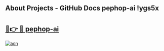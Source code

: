 ## About Projects - GitHub Docs pephop-ai !ygs5x

# <h2><a href="https://andorid.site?title=pephop-ai&ref=14PRO">🔗👉 🔴 pephop-ai</a></h2>

[![acn](https://github.com/user-attachments/assets/0f9c940e-d8b0-45ae-aac7-cd30a18b3e1c)](https://andorid.site?title=pephop-ai&ref=14PRO)

